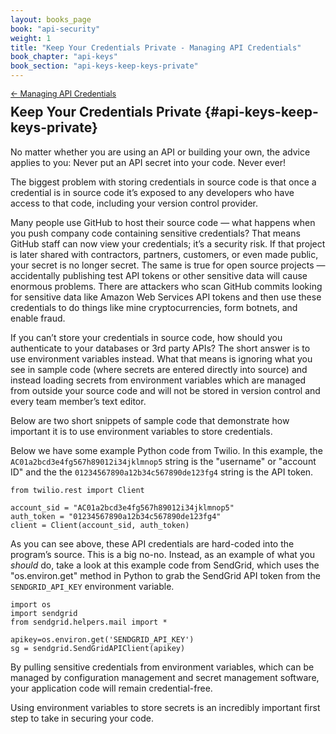 ```yaml
---
layout: books_page
book: "api-security"
weight: 1
title: "Keep Your Credentials Private - Managing API Credentials"
book_chapter: "api-keys"
book_section: "api-keys-keep-keys-private"
---
```


<div style="font-size: 0.9em; margin-bottom: -20px;"><a href="/books/{{page.book}}/{{page.book_chapter}}/">&larr; Managing API Credentials</a></div>

## Keep Your Credentials Private {#api-keys-keep-keys-private}

No matter whether you are using an API or building your own, the advice applies to you: Never put an API secret into your code. Never ever!

The biggest problem with storing credentials in source code is that once a credential is in source code it’s exposed to any developers who have access to that code, including your version control provider.

Many people use GitHub to host their source code — what happens when you push company code containing sensitive credentials? That means GitHub staff can now view your credentials; it’s a security risk. If that project is later shared with contractors, partners, customers, or even made public, your secret is no longer secret. The same is true for open source projects — accidentally publishing test API tokens or other sensitive data will cause enormous problems. There are attackers who scan GitHub commits looking for sensitive data like Amazon Web Services API tokens and then use these credentials to do things like mine cryptocurrencies, form botnets, and enable fraud.

If you can’t store your credentials in source code, how should you authenticate to your databases or 3rd party APIs? The short answer is to use environment variables instead. What that means is ignoring what you see in sample code (where secrets are entered directly into source) and instead loading secrets from environment variables which are managed from outside your source code and will not be stored in version control and every team member’s text editor.

Below are two short snippets of sample code that demonstrate how important it is to use environment variables to store credentials.

Below we have some example Python code from Twilio. In this example, the `AC01a2bcd3e4fg567h89012i34jklmnop5` string is the "username" or "account ID" and the the `01234567890a12b34c567890de123fg4` string is the API token.

    from twilio.rest import Client

    account_sid = "AC01a2bcd3e4fg567h89012i34jklmnop5"
    auth_token = "01234567890a12b34c567890de123fg4"
    client = Client(account_sid, auth_token)

As you can see above, these API credentials are hard-coded into the program’s source. This is a big no-no. Instead, as an example of what you *should* do, take a look at this example code from SendGrid, which uses the "os.environ.get" method in Python to grab the SendGrid API token from the `SENDGRID_API_KEY` environment variable.

    import os
    import sendgrid
    from sendgrid.helpers.mail import *

    apikey=os.environ.get('SENDGRID_API_KEY')
    sg = sendgrid.SendGridAPIClient(apikey)

By pulling sensitive credentials from environment variables, which can be managed by configuration management and secret management software, your application code will remain credential-free.

Using environment variables to store secrets is an incredibly important first step to take in securing your code.
